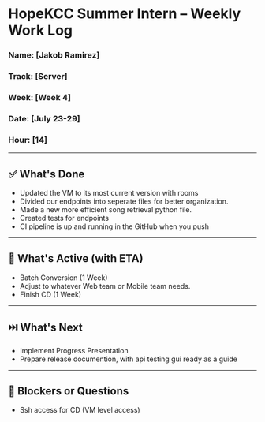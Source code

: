 # HopeKCC Summer Intern – Weekly Work Log

### Name: [Jakob Ramirez]
### Track: [Server]
### Week: [Week 4]
### Date: [July 23-29]
### Hour: [14]

---

## ✅ What's Done
- Updated the VM to its most current version with rooms
- Divided our endpoints into seperate files for better organization.
- Made a new more efficient song retrieval python file.
- Created tests for endpoints
- CI pipeline is up and running in the GitHub when you push
---

## 🔄 What's Active (with ETA)
- Batch Conversion (1 Week)
- Adjust to whatever Web team or Mobile team needs.
- Finish CD (1 Week)
---

## ⏭️ What's Next
- Implement Progress Presentation
- Prepare release documention, with api testing gui ready as a guide

---

## 🛑 Blockers or Questions
- Ssh access for CD (VM level access)

